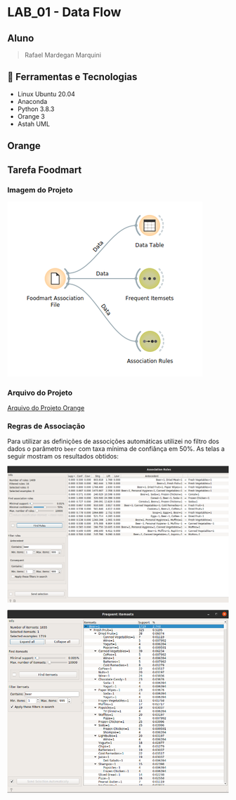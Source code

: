# LAB_01 - Data Flow

## Aluno
> Rafael Mardegan Marquini

## :hammer: Ferramentas e Tecnologias
* Linux Ubuntu 20.04
* Anaconda
* Python 3.8.3
* Orange 3
* Astah UML

## Orange

## Tarefa Foodmart

### Imagem do Projeto
![Imagem do Projeto de Foodmart](img/foodmart-analysis.png)
<br />

### Arquivo do Projeto
[Arquivo do Projeto Orange](foodmart-analysis.ows)

### Regras de Associação
Para utilizar as definições de associções automáticas utilizei no filtro dos dados o parâmetro `beer` com taxa mínima de confiânça em 50%. As telas a seguir mostram os resultados obtidos:
<br />

![Imagem Tela de associação](img/foodmart-association-rules.png)
<br />

![Imagem Tela de frequência](img/foodmart-frequent-itemsets.png)
<br />



